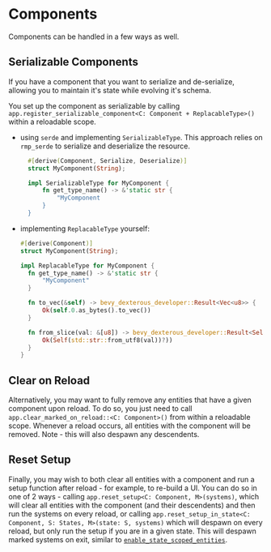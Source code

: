 # Components

Components can be handled in a few ways as well.

## Serializable Components

If you have a component that you want to serialize and de-serialize, allowing you to maintain it's state while evolving it's schema.

You set up the component as serializable by calling `app.register_serializable_component<C: Component + ReplacableType>()` within a reloadable scope.

- using `serde` and implementing `SerializableType`. This approach relies on `rmp_serde` to serialize and deserialize the resource.

  ```rust
    #[derive(Component, Serialize, Deserialize)]
    struct MyComponent(String);

    impl SerializableType for MyComponent {
        fn get_type_name() -> &'static str {
            "MyComponent
        }
    }
  ```

- implementing `ReplacableType` yourself:

  ```rust
  #[derive(Component)]
  struct MyComponent(String);

  impl ReplacableType for MyComponent {
    fn get_type_name() -> &'static str {
        "MyComponent"
    }

    fn to_vec(&self) -> bevy_dexterous_developer::Result<Vec<u8>> {
        Ok(self.0.as_bytes().to_vec())
    }

    fn from_slice(val: &[u8]) -> bevy_dexterous_developer::Result<Self> {
        Ok(Self(std::str::from_utf8(val))?))
    }
  }
  ```

## Clear on Reload

Alternatively, you may want to fully remove any entities that have a given component upon reload. To do so, you just need to call `app.clear_marked_on_reload::<C: Component>()` from within a reloadable scope. Whenever a reload occurs, all entities with the component will be removed. Note - this will also despawn any descendents. 

## Reset Setup

Finally, you may wish to both clear all entities with a component and run a setup function after reload - for example, to re-build a UI. You can do so in one of 2 ways - calling `app.reset_setup<C: Component, M>(systems)`, which will clear all entities with the component (and their descendents) and then run the systems on every reload, or calling `app.reset_setup_in_state<C: Component, S: States, M>(state: S, systems)` which will despawn on every reload, but only run the setup if you are in a given state. This will despawn marked systems on exit, similar to [`enable_state_scoped_entities`](https://docs.rs/bevy/0.14.0-rc.4/bevy/state/app/trait.AppExtStates.html#tymethod.enable_state_scoped_entities).
